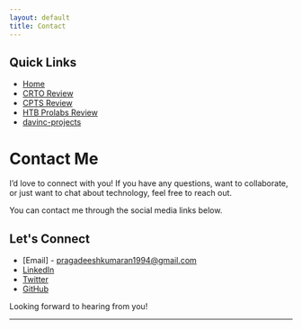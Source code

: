 ```yaml
---
layout: default
title: Contact
---
```


## Quick Links

- [Home](./index.md)
- [CRTO Review](./CRTOREVIEW.md)
- [CPTS Review](./CPTSreview.md)
- [HTB Prolabs Review](./prolabreview.md)
- [davinc-projects](./davinc-projects.md)

# Contact Me

I’d love to connect with you! If you have any questions, want to collaborate, or just want to chat about technology, feel free to reach out.

You can contact me through the social media links below.

## Let's Connect
- [Email] - pragadeeshkumaran1994@gmail.com 
- [LinkedIn](https://www.linkedin.com/in/pragadeesh-rk/) 
- [Twitter](https://x.com/@prags_ye)
- [GitHub](https://github.com/pragsYE)

Looking forward to hearing from you!

---


